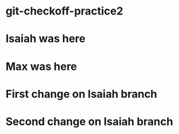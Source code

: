 # git-checkoff-practice2

# Isaiah was here

# Max was here
# First change on Isaiah branch

# Second change on Isaiah branch
